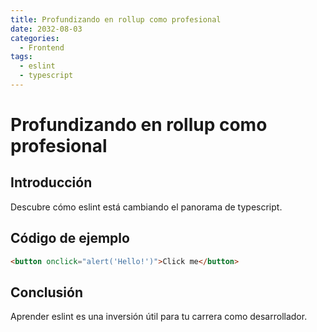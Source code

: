 ```yaml
---
title: Profundizando en rollup como profesional
date: 2032-08-03
categories:
  - Frontend
tags:
  - eslint
  - typescript
---
```


# Profundizando en rollup como profesional

## Introducción

Descubre cómo eslint está cambiando el panorama de typescript.

## Código de ejemplo

```html
<button onclick="alert('Hello!')">Click me</button>
```

## Conclusión

Aprender eslint es una inversión útil para tu carrera como desarrollador.